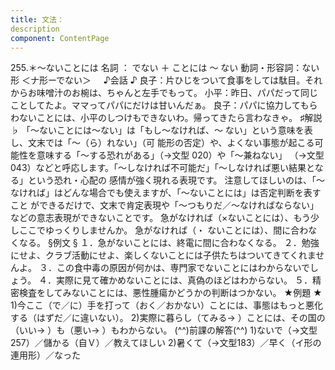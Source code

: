 ```yaml
---
title: 文法：
description
component: ContentPage
---
```



255.＊～ないことには
名詞 ： でない ＋ ことには ～ ない
動詞・形容詞：ない形 ＜ナ形ーでない＞    
♪会話 ♪
良子：片ひじをついて食事をしては駄目。それからお味噌汁のお椀は、ちゃんと左手でもって。 小平：昨日、パパだって同じことしてたよ。ママってパパにだけは甘いんだぁ。 良子：パパに協力してもらわないことには、小平のしつけもできないわ。帰ってきたら言わなきゃ。
♯解説 ♭
「～ないことには～ない」は「もし～なければ、～ ない」という意味を表し、文末では「～（ら）れない」（可
能形の否定）や、よくない事態が起こる可能性を意味する「～する恐れがある」（→文型 020）や「～兼ねない」
（→文型043）などと呼応します。「～しなければ不可能だ」「～しなければ悪い結果となる」という恐れ・心配の 感情が強く現れる表現です。
注意してほしいのは、「～なければ」はどんな場合でも使えますが、「～ないことには」は否定判断を表すこと ができるだけで、文末で肯定表現や「～つもりだ／～なければならない」などの意志表現ができないことです。
急がなければ（×ないことには）、もう少しここでゆっくりしませんか。 急がなければ（・ ないことには）、間に合わなくなる。
§例文 §
１．急がないことには、終電に間に合わなくなる。
２．勉強にせよ、クラブ活動にせよ、楽しくないことには子供たちはついてきてくれませんよ。
３．この食中毒の原因が何かは、専門家でないことにはわからないでしょう。
４．実際に見て確かめないことには、真偽のほどはわからない。
５．精密検査をしてみないことには、悪性腫瘍かどうかの判断はつかない。
★例題 ★
1)今ここ（で／に）手を打って（おく／おかない）ことには、事態はもっと悪化する（はずだ／に違いない）。
2)実際に暮らし（てみる→ ）ことには、その国の（いい→ ）も（悪い→ ）もわからない。
(^^)前課の解答(^^)
1)ないで（→文型257）／儲かる（自Ｖ）／教えてほしい
2)暑くて（→文型183）／早く（イ形の連用形）／なった
